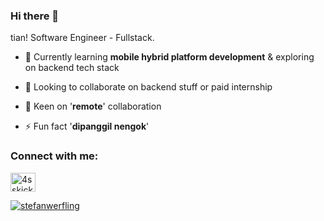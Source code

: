 ### Hi there 👋
tian! Software Engineer - Fullstack.


- 🌱 Currently learning **mobile hybrid platform development** & exploring on backend tech stack

- 👯 Looking to collaborate on backend stuff or paid internship

- 👜 Keen on '**remote**' collaboration
  
- ⚡ Fun fact '**dipanggil nengok**'

<h3 align="left">Connect with me:</h3>
<p align="left">
<a href="https://www.linkedin.com/in/septian-wijaya/" target="blank"><img align="center" src="https://raw.githubusercontent.com/rahuldkjain/github-profile-readme-generator/master/src/images/icons/Social/linked-in-alt.svg" alt="4sskick" height="30" width="40" /></a>
</p>

  
<!--
![GitHub streak stats](https://github-readme-streak-stats.herokuapp.com/?user=4sskick)

![Github stats](https://github-readme-stats.vercel.app/api?username=4sskick)
-->
<p align="left"> <a href="https://github.com/ryo-ma/github-profile-trophy"><img src="https://github-profile-trophy.vercel.app/?username=4sskick" alt="stefanwerfling" /></a> </p>

<!--
![Metrics](https://metrics.lecoq.io/4sskick?template=classic&base.header=0&base.activity=0&base.community=0&base.repositories=0&base.metadata=0&isocalendar=1&people=1&achievements=1&lines=1&base.indepth=false&base.hireable=false&isocalendar.duration=full-year&people.limit=24&people.identicons=false&people.identicons.hide=false&people.size=28&people.types=followers%2C%20following&people.shuffle=false&achievements.threshold=C&achievements.secrets=true&achievements.display=detailed&achievements.limit=0&config.timezone=Europe%2FBerlin)
-->

<!--
**4sskick/4sskick** is a ✨ _special_ ✨ repository because its `README.md` (this file) appears on your GitHub profile.


Here are some ideas to get you started:

- 🔭 I’m currently working on ...
- 🌱 I’m currently learning ...
- 👯 I’m looking to collaborate on ...
- 🤔 I’m looking for help with ...
- 💬 Ask me about ...
- 📫 How to reach me: ...
- 😄 Pronouns: ...
- ⚡ Fun fact: ...
-->
